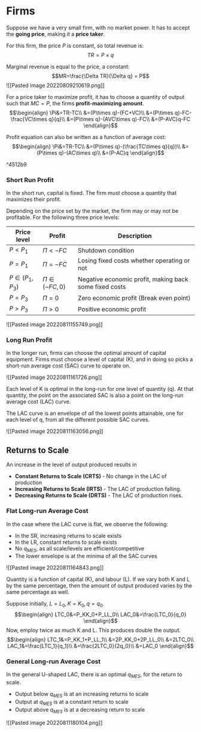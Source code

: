 # Firms
Suppose we have a very small firm, with no market power. It has to accept the **going price**, making it a **price taker**.

For this firm, the price $P$ is constant, so total revenue is:
$$TR=P\times q$$

Marginal revenue is equal to the price, a constant:
$$MR=\frac{\Delta TR}{\Delta q} = P$$
![[Pasted image 20220809210619.png]]

For a price taker to maximize profit, it has to choose a quantity of output such that $MC=P$, the firms **profit-maximizing amount**.
$$\begin{align}
\Pi&=TR-TC\\
&=(P\times q)-(FC+VC)\\
&=(P\times q)-FC-\frac{VC\times q}{q}\\
&=(P\times q)-(AVC\times q)-FC\\
&=(P-AVC)q-FC
\end{align}$$

Profit equation can also be written as a function of average cost:
 $$\begin{align}
 \Pi&=TR-TC\\
 &=(P\times q)-(\frac{TC\times q}{q})\\
 &=(P\times q)-(AC\times q)\\
 &=(P-AC)q
 \end{align}$$

^4512b9

### Short Run Profit
In the short run, capital is fixed. The firm must choose a quantity that maximizes their profit.

Depending on the price set by the market, the firm may or may not be profitable. For the following three price levels:

|Price level|Profit|Description|
|---|---|---|
|$P<P_1$|$\Pi<-FC$|Shutdown condition|
|$P=P_1$|$\Pi=-FC$|Losing fixed costs whether operating or not|
|$P\in(P_1,P_3)$|$\Pi\in(-FC,0)$|Negative economic profit, making back some fixed costs|
|$P=P_3$|$\Pi=0$|Zero economic profit (Break even point)|
|$P>P_3$|$\Pi>0$|Positive economic profit|
 
![[Pasted image 20220811155749.png]]

### Long Run Profit
In the longer run, firms can choose the optimal amount of capital equipment. Firms must choose a level of capital (K), and in doing so picks a short-run average cost (SAC) curve to operate on.

![[Pasted image 20220811161726.png]]

Each level of K is optimal in the long-run for one level of quantity (q). At that quantity, the point on the associated SAC is also a point on the long-run average cost (LAC) curve.

The LAC curve is an envelope of *all* the lowest points attainable, one for each level of q, from all the different possible SAC curves.

![[Pasted image 20220811163056.png]]

## Returns to Scale
An increase in the level of output produced results in
* **Constant Returns to Scale (CRTS)** - No change in the LAC of production
* **Increasing Returns to Scale (IRTS)** - The LAC of production falling.
* **Decreasing Returns to Scale (DRTS)** - The LAC of production rises.

### Flat Long-run Average Cost
In the case where the LAC curve is flat, we observe the following:
* In the SR, increasing returns to scale exists
* In the LR, constant returns to scale exists
* No $q_{MES}$, as all scale/levels are efficient/competitive
* The lower envelope is at the minima of all the SAC curves

![[Pasted image 20220811164843.png]]

Quantity is a function of capital (K), and labour (L). If we vary both K and L by the same percentage, then the amount of output produced varies by the same percentage as well. 

Suppose initially, $L=L_0, K=K_0, q=q_0$.
$$\begin{align}
LTC_0&=P_KK_0+P_LL_0\\
LAC_0&=\frac{LTC_0}{q_0}
\end{align}$$
Now, employ twice as much K and L. This produces double the output.
$$\begin{align}
LTC_1&=P_KK_1+P_LL_1\\
&=2P_KK_0+2P_LL_0\\
&=2LTC_0\\
LAC_1&=\frac{LTC_1}{q_1}\\
&=\frac{2LTC_0}{2q_0}\\
&=LAC_0
\end{align}$$

### General Long-run Average Cost
In the general U-shaped LAC, there is an optimal $q_{MES}$, for the return to scale.
* Output below $q_{MES}$ is at an increasing returns to scale
* Output at $q_{MES}$ is at a constant return to scale
* Output above $q_{MES}$ is at a decreasing return to scale

![[Pasted image 20220811180104.png]]

